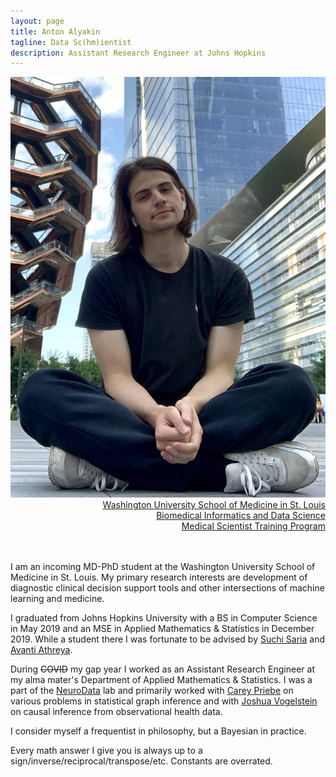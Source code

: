 ```yaml
---
layout: page
title: Anton Alyakin
tagline: Data Sc(hm)ientist
description: Assistant Research Engineer at Johns Hopkins
---
```

<div class="container">
	<div class = "span3">
		<div style="text-align:center"><img src ="assets/pics/anton_alyakin.jpg"/>
		</div>
	</div>
	<div class = "span4">
		<div style="text-align:right">
        <a href="https://medicine.wustl.edu/">Washington University School of Medicine in St. Louis</a><br/>
        <a href="http://www.dbbs.wustl.edu/divprograms/BIDS/">Biomedical Informatics and Data Science</a><br/>
        <a href="http://mstp.wustl.edu//">Medical Scientist Training Program</a><br/>
                <!--
		<a href="https://engineering.jhu.edu/ams/">Department of Applied Mathematics & Statistics</a><br/>
		<a href="https://engineering.jhu.edu/">Whiting School of Engineering</a><br/>
          	<a href="https://www.jhu.edu/">Johns Hopkins University</a><br/>
		<br/>
		<a href="{{ BASE_PATH }}/assets/AntonAlyakinCV.pdf">CV</a><br/>
		<a href = "https://www.linkedin.com/in/anton-a-64a58a9b">LinkedIn</a><br/>
		<a href = "https://github.com/alyakin314">Github</a><br/>
                -->
		</div>		
	</div>
</div>

<br/>
<br/>

I am an incoming MD-PhD student at the Washington University School of Medicine
in St. Louis. My primary research interests are development of diagnostic
clinical decision support tools and other intersections of machine learning and
medicine.

I graduated from Johns Hopkins University with a BS in Computer Science in
May 2019 and an MSE in Applied Mathematics & Statistics in December 2019. 
While a student there I was fortunate to be advised by
[Suchi Saria](https://suchisaria.jhu.edu/) and
[Avanti Athreya](https://engineering.jhu.edu/ams/faculty/avanti-athreya/).

During ~~COVID~~ my gap year I worked as an Assistant Research Engineer at my
alma mater's Department of Applied Mathematics & Statistics. I was a part of the
[NeuroData](https://neurodata.io/) lab and primarily worked with
[Carey Priebe](https://www.ams.jhu.edu/~priebe/) on various problems in
statistical graph inference and with [Joshua Vogelstein](https://jovo.me/) on
causal inference from observational health data.

I consider myself a frequentist in philosophy, but a Bayesian in practice.

Every math answer I give you is always up to a
sign/inverse/reciprocal/transpose/etc. Constants are overrated.


<!--
I probably don't understand determinism...
-->
